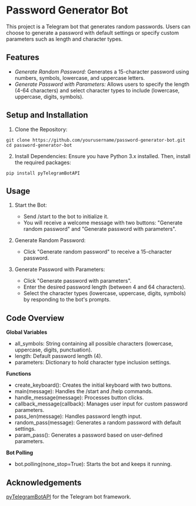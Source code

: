 # Password Generator Bot
This project is a Telegram bot that generates random passwords. Users can choose to generate a password with default settings or specify custom parameters such as length and character types.

## Features
- _Generate Random Password:_ Generates a 15-character password using numbers, symbols, lowercase, and uppercase letters.
- _Generate Password with Parameters:_ Allows users to specify the length (4-64 characters) and select character types 
  to include (lowercase, uppercase, digits, symbols).

## Setup and Installation
1. Clone the Repository:
```
git clone https://github.com/yourusername/password-generator-bot.git
cd password-generator-bot
```
2. Install Dependencies:
Ensure you have Python 3.x installed. Then, install the required packages:
```
pip install pyTelegramBotAPI
```

## Usage
1. Start the Bot:
   - Send /start to the bot to initialize it.
   - You will receive a welcome message with two buttons: "Generate random password" and "Generate password with 
     parameters".

2. Generate Random Password:
   - Click "Generate random password" to receive a 15-character password.

3. Generate Password with Parameters:
   - Click "Generate password with parameters".
   - Enter the desired password length (between 4 and 64 characters).
   - Select the character types (lowercase, uppercase, digits, symbols) by responding to the bot's prompts.

## Code Overview
__Global Variables__
- all_symbols: String containing all possible characters (lowercase, uppercase, digits, punctuation).
- length: Default password length (4).
- parameters: Dictionary to hold character type inclusion settings.

__Functions__
- create_keyboard(): Creates the initial keyboard with two buttons.
- main(message): Handles the /start and /help commands.
- handle_message(message): Processes button clicks.
- callback_message(callback): Manages user input for custom password parameters.
- pass_len(message): Handles password length input.
- random_pass(message): Generates a random password with default settings.
- param_pass(): Generates a password based on user-defined parameters.

__Bot Polling__
- bot.polling(none_stop=True): Starts the bot and keeps it running.

## Acknowledgements
[pyTelegramBotAPI](https://pypi.org/project/pyTelegramBotAPI/) for the Telegram bot framework.